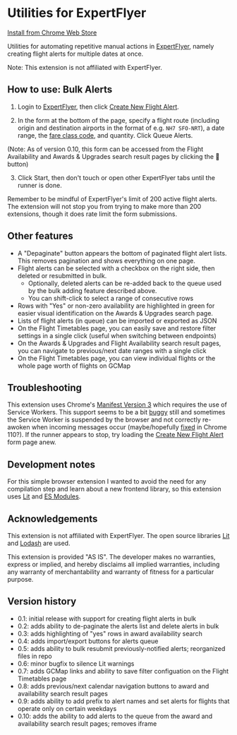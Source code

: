 # Utilities for ExpertFlyer

[Install from Chrome Web Store](https://chrome.google.com/webstore/detail/utilities-for-expertflyer/pkadldhlfkfikppkplbpdbpchlpkkelo)

Utilities for automating repetitive manual actions in [ExpertFlyer](https://www.expertflyer.com/), namely creating flight alerts for multiple dates at once.

Note: This extension is not affiliated with ExpertFlyer.

## How to use: Bulk Alerts

1. Login to [ExpertFlyer](https://www.expertflyer.com/), then click [Create New Flight Alert](https://www.expertflyer.com/flightAlert.do).

2. In the form at the bottom of the page, specify a flight route (including origin and destination airports in the format of e.g. `NH7 SFO-NRT`), a date range, the [fare class code](https://www.expertflyer.com/sessionlessClassList.do), and quantity. Click Queue Alerts.

(Note: As of version 0.10, this form can be accessed from the Flight Availability and Awards & Upgrades search result pages by clicking the 🤖 button)

3. Click Start, then don't touch or open other ExpertFlyer tabs until the runner is done.

Remember to be mindful of ExpertFlyer's limit of 200 active flight alerts. The extension will not stop you from trying to make more than 200 extensions, though it does rate limit the form submissions.

## Other features

- A "Depaginate" button appears the bottom of paginated flight alert lists. This removes pagination and shows everything on one page.
- Flight alerts can be selected with a checkbox on the right side, then deleted or resubmitted in bulk.
  - Optionally, deleted alerts can be re-added back to the queue used by the bulk adding feature described above.
  - You can shift-click to select a range of consecutive rows
- Rows with "Yes" or non-zero availability are highlighted in green for easier visual identification on the Awards & Upgrades search page.
- Lists of flight alerts (in queue) can be imported or exported as JSON
- On the Flight Timetables page, you can easily save and restore filter settings in a single click (useful when switching between endpoints)
- On the Awards & Upgrades and Flight Availability search result pages, you can navigate to previous/next date ranges with a single click
- On the Flight Timetables page, you can view individual flights or the whole page worth of flights on GCMap

## Troubleshooting

This extension uses Chrome's [Manifest Version 3](https://developer.chrome.com/docs/extensions/mv3/intro/mv3-migration/) which requires the use of Service Workers. This support seems to be a bit [buggy](https://groups.google.com/a/chromium.org/g/chromium-extensions/c/LQ_VpMCpksw) still and sometimes the Service Worker is suspended by the browser and not correctly re-awoken when incoming messages occur (maybe/hopefully [fixed](https://bugs.chromium.org/p/chromium/issues/detail?id=1371876#c5) in Chrome 110?). If the runner appears to stop, try loading the [Create New Flight Alert](https://www.expertflyer.com/flightAlert.do) form page anew.

## Development notes

For this simple browser extension I wanted to avoid the need for any compilation step and learn about a new frontend library, so this extension uses [Lit](https://lit.dev/) and [ES Modules](https://developer.mozilla.org/en-US/docs/Web/JavaScript/Guide/Modules).

## Acknowledgements

This extension is not affiliated with ExpertFlyer. The open source libraries [Lit](https://lit.dev/) and [Lodash](https://lodash.com/) are used.

This extension is provided "AS IS". The developer makes no warranties, express or implied, and hereby disclaims all implied warranties, including any warranty of merchantability and warranty of fitness for a particular purpose.

## Version history

- 0.1: initial release with support for creating flight alerts in bulk
- 0.2: adds ability to de-paginate the alerts list and delete alerts in bulk
- 0.3: adds highlighting of "yes" rows in award availability search
- 0.4: adds import/export buttons for alerts queue
- 0.5: adds ability to bulk resubmit previously-notified alerts; reorganized files in repo
- 0.6: minor bugfix to silence Lit warnings
- 0.7: adds GCMap links and ability to save filter configuation on the Flight Timetables page
- 0.8: adds previous/next calendar navigation buttons to award and availability search result pages
- 0.9: adds ability to add prefix to alert names and set alerts for flights that operate only on certain weekdays
- 0.10: adds the ability to add alerts to the queue from the award and availability search result pages; removes iframe

